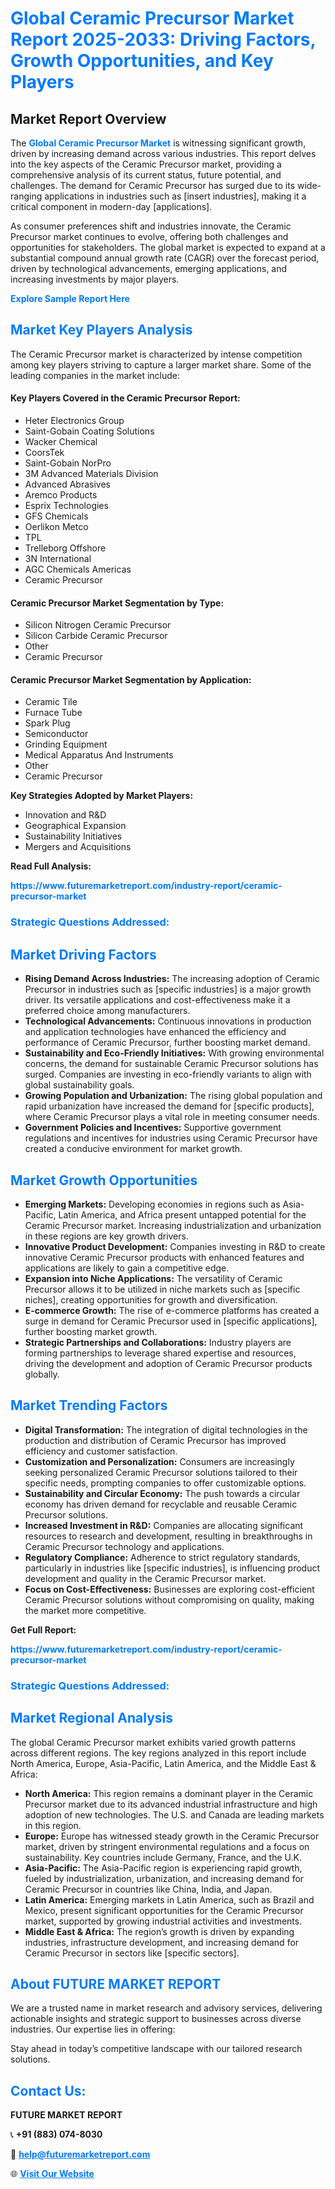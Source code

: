 <h1 style="color: #007BFF;">Global Ceramic Precursor Market Report 2025-2033: Driving Factors, Growth Opportunities, and Key Players</h1>

<section id="overview">
<h2>Market Report Overview</h2>
<p>The <a href="https://www.futuremarketreport.com/industry-report/ceramic-precursor-market" style="color: #007BFF; text-decoration: none;"><strong>Global Ceramic Precursor Market</strong></a> is witnessing significant growth, driven by increasing demand across various industries. This report delves into the key aspects of the Ceramic Precursor market, providing a comprehensive analysis of its current status, future potential, and challenges. The demand for Ceramic Precursor has surged due to its wide-ranging applications in industries such as [insert industries], making it a critical component in modern-day [applications].</p>
<p>As consumer preferences shift and industries innovate, the Ceramic Precursor market continues to evolve, offering both challenges and opportunities for stakeholders. The global market is expected to expand at a substantial compound annual growth rate (CAGR) over the forecast period, driven by technological advancements, emerging applications, and increasing investments by major players.</p>
</section>

<section id="overview">
<p><a href="https://www.futuremarketreport.com/request-sample/reportId=107268" style="color: #007BFF; text-decoration: none;"><strong>Explore Sample Report Here</strong></a></p>
</section>

<section id="key-players">
<h2 style="color: #007BFF;">Market Key Players Analysis</h2>
<p>The Ceramic Precursor market is characterized by intense competition among key players striving to capture a larger market share. Some of the leading companies in the market include:</p>
<h4>Key Players Covered in the Ceramic Precursor Report:</h4>
<ul><li>Heter Electronics Group</li><li>Saint-Gobain Coating Solutions</li><li>Wacker Chemical</li><li>CoorsTek</li><li>Saint-Gobain NorPro</li><li>3M Advanced Materials Division</li><li>Advanced Abrasives</li><li>Aremco Products</li><li>Esprix Technologies</li><li>GFS Chemicals</li><li>Oerlikon Metco</li><li>TPL</li><li>Trelleborg Offshore</li><li>3N International</li><li>AGC Chemicals Americas</li><li>Ceramic Precursor</li></ul>
<h4>Ceramic Precursor Market Segmentation by Type:</h4>
<ul><li>Silicon Nitrogen Ceramic Precursor</li><li>Silicon Carbide Ceramic Precursor</li><li>Other</li><li>Ceramic Precursor</li></ul>

<h4>Ceramic Precursor Market Segmentation by Application:</h4>
<ul><li>Ceramic Tile</li><li>Furnace Tube</li><li>Spark Plug</li><li>Semiconductor</li><li>Grinding Equipment</li><li>Medical Apparatus And Instruments</li><li>Other</li><li>Ceramic Precursor</li></ul>
<p><strong>Key Strategies Adopted by Market Players:</strong></p>
<ul>
<li>Innovation and R&D</li>
<li>Geographical Expansion</li>
<li>Sustainability Initiatives</li>
<li>Mergers and Acquisitions</li>
</ul>
</section>

<section>
<p><strong>Read Full Analysis: </strong></p><a href="https://www.futuremarketreport.com/industry-report/ceramic-precursor-market" style="color: #007BFF; text-decoration: none;"><strong>https://www.futuremarketreport.com/industry-report/ceramic-precursor-market</strong></a>
<h3 style="color: #007BFF;">Strategic Questions Addressed:</h3>
</section>

<section id="driving-factors">
<h2 style="color: #007BFF;">Market Driving Factors</h2>
<ul>
<li><strong>Rising Demand Across Industries:</strong> The increasing adoption of Ceramic Precursor in industries such as [specific industries] is a major growth driver. Its versatile applications and cost-effectiveness make it a preferred choice among manufacturers.</li>
<li><strong>Technological Advancements:</strong> Continuous innovations in production and application technologies have enhanced the efficiency and performance of Ceramic Precursor, further boosting market demand.</li>
<li><strong>Sustainability and Eco-Friendly Initiatives:</strong> With growing environmental concerns, the demand for sustainable Ceramic Precursor solutions has surged. Companies are investing in eco-friendly variants to align with global sustainability goals.</li>
<li><strong>Growing Population and Urbanization:</strong> The rising global population and rapid urbanization have increased the demand for [specific products], where Ceramic Precursor plays a vital role in meeting consumer needs.</li>
<li><strong>Government Policies and Incentives:</strong> Supportive government regulations and incentives for industries using Ceramic Precursor have created a conducive environment for market growth.</li>
</ul>
</section>

<section id="growth-opportunities">
<h2 style="color: #007BFF;">Market Growth Opportunities</h2>
<ul>
<li><strong>Emerging Markets:</strong> Developing economies in regions such as Asia-Pacific, Latin America, and Africa present untapped potential for the Ceramic Precursor market. Increasing industrialization and urbanization in these regions are key growth drivers.</li>
<li><strong>Innovative Product Development:</strong> Companies investing in R&D to create innovative Ceramic Precursor products with enhanced features and applications are likely to gain a competitive edge.</li>
<li><strong>Expansion into Niche Applications:</strong> The versatility of Ceramic Precursor allows it to be utilized in niche markets such as [specific niches], creating opportunities for growth and diversification.</li>
<li><strong>E-commerce Growth:</strong> The rise of e-commerce platforms has created a surge in demand for Ceramic Precursor used in [specific applications], further boosting market growth.</li>
<li><strong>Strategic Partnerships and Collaborations:</strong> Industry players are forming partnerships to leverage shared expertise and resources, driving the development and adoption of Ceramic Precursor products globally.</li>
</ul>
</section>

<section id="trending-factors">
<h2 style="color: #007BFF;">Market Trending Factors</h2>
<ul>
<li><strong>Digital Transformation:</strong> The integration of digital technologies in the production and distribution of Ceramic Precursor has improved efficiency and customer satisfaction.</li>
<li><strong>Customization and Personalization:</strong> Consumers are increasingly seeking personalized Ceramic Precursor solutions tailored to their specific needs, prompting companies to offer customizable options.</li>
<li><strong>Sustainability and Circular Economy:</strong> The push towards a circular economy has driven demand for recyclable and reusable Ceramic Precursor solutions.</li>
<li><strong>Increased Investment in R&D:</strong> Companies are allocating significant resources to research and development, resulting in breakthroughs in Ceramic Precursor technology and applications.</li>
<li><strong>Regulatory Compliance:</strong> Adherence to strict regulatory standards, particularly in industries like [specific industries], is influencing product development and quality in the Ceramic Precursor market.</li>
<li><strong>Focus on Cost-Effectiveness:</strong> Businesses are exploring cost-efficient Ceramic Precursor solutions without compromising on quality, making the market more competitive.</li>
</ul>
</section>

<section>
<p><strong>Get Full Report: </strong></p><a href="https://www.futuremarketreport.com/industry-report/ceramic-precursor-market" style="color: #007BFF; text-decoration: none;"><strong>https://www.futuremarketreport.com/industry-report/ceramic-precursor-market</strong></a>
<h3 style="color: #007BFF;">Strategic Questions Addressed:</h3>
</section>


<section id="regional-analysis">
<h2 style="color: #007BFF;">Market Regional Analysis</h2>
<p>The global Ceramic Precursor market exhibits varied growth patterns across different regions. The key regions analyzed in this report include North America, Europe, Asia-Pacific, Latin America, and the Middle East & Africa:</p>
<ul>
<li><strong>North America:</strong> This region remains a dominant player in the Ceramic Precursor market due to its advanced industrial infrastructure and high adoption of new technologies. The U.S. and Canada are leading markets in this region.</li>
<li><strong>Europe:</strong> Europe has witnessed steady growth in the Ceramic Precursor market, driven by stringent environmental regulations and a focus on sustainability. Key countries include Germany, France, and the U.K.</li>
<li><strong>Asia-Pacific:</strong> The Asia-Pacific region is experiencing rapid growth, fueled by industrialization, urbanization, and increasing demand for Ceramic Precursor in countries like China, India, and Japan.</li>
<li><strong>Latin America:</strong> Emerging markets in Latin America, such as Brazil and Mexico, present significant opportunities for the Ceramic Precursor market, supported by growing industrial activities and investments.</li>
<li><strong>Middle East & Africa:</strong> The region’s growth is driven by expanding industries, infrastructure development, and increasing demand for Ceramic Precursor in sectors like [specific sectors].</li>
</ul>
</section>

<footer>
<h2 style="color: #007BFF;">About FUTURE MARKET REPORT</h2>
<p>We are a trusted name in market research and advisory services, delivering actionable insights and strategic support to businesses across diverse industries. Our expertise lies in offering:</p>

<p>Stay ahead in today’s competitive landscape with our tailored research solutions.</p>

<h2 style="color: #007BFF;">Contact Us:</h2>
<p><strong>FUTURE MARKET REPORT</strong></p>
<p>📞 <strong>+91 (883) 074-8030</strong></p>
<p>📧 <strong><a href="mailto:help@futuremarketreport.com" style="color: #007BFF;">help@futuremarketreport.com</a></strong></p>
<p>🌐 <strong><a href="https://www.futuremarketreport.com/" style="color: #007BFF;">Visit Our Website</a></strong></p>
</footer>